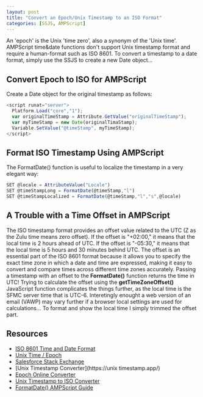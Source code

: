 ```yaml
---
layout: post
title: "Convert an Epoch/Unix Timestamp to an ISO Format"
categories: [SSJS, AMPScript]
---
```

An 'epoch' is the Unix 'time zero', also a synonym of the 'Unix time'. AMPScript time&date functions don't support Unix timestamp format and require a human-format such as ISO 8601. To convert a timestamp to a date format, simply use the SSJS to create a new Date object&hellip;

## Convert Epoch to ISO for AMPScript
Create a Date object for the original timestamp as follows:

```javascript
<script runat="server">
  Platform.Load("core","1");
  var originalTimeStamp = Attribute.GetValue("originalTimeStamp");
  var myTimeStamp = new Date(originalTimaStamp);
  Variable.SetValue("@timeStamp", myTimeStamp);
</script>
```

## Format ISO Timestamp Using AMPScript
The FormatDate() function is useful to localize the timestamp in a very elegant way:

```javascript
SET @locale = AttributeValue("Locale")
SET @timeStampLong = FormatDate(@timeStamp,"l")
SET @timeStampLocalized = FormatDate(@timeStamp,"l","s",@locale)
```
## A Trouble with a Time Offset in AMPScript
The ISO timestamp format provides an offset value related to the UTC (Z as the Zulu time means zero offset). If the offset is "+02:00," it means that the local time is 2 hours ahead of UTC.
If the offset is "-05:30," it means that the local time is 5 hours and 30 minutes behind UTC. The offset is an essential part of the ISO 8601 format because it allows you to specify the exact time zone in which a date and time are expressed, making it easy to convert and compare times across different time zones accurately.
Passing a timestamp with an offset to the **FormatDate()** function returns the time in UTC! Trying to calculate the offset using the **getTimeZoneOffset()** JavaScript function complicates the things further, as the local time is the SFMC server time that is UTC-6. Interetingly enought a web version of an email (VAWP) may vary further if a browser local settings are used for calculations&hellip;
To format and show the local time I simply trimmed the offset part.

## Resources
*   [ISO 8601 Time and Date Format](https://www.iso.org/iso-8601-date-and-time-format.html)
*   [Unix Time / Epoch](https://en.wikipedia.org/wiki/Epoch_(computing))
*   [Salesforce Stack Exchange](https://salesforce.stackexchange.com/questions/216677/convert-from-epoch-to-datetime-in-ampscript)
*   [Unix Timestamp Converter](https://unix timestamp.app/)
*   [Epoch Online Converter](https://www.epochconverter.com/)
*   [Unix Timestamp to ISO Converter](https://www.timestamp-converter.com/)
*   [FormatDate() AMPScript Guide](https://ampscript.guide/formatdate/)